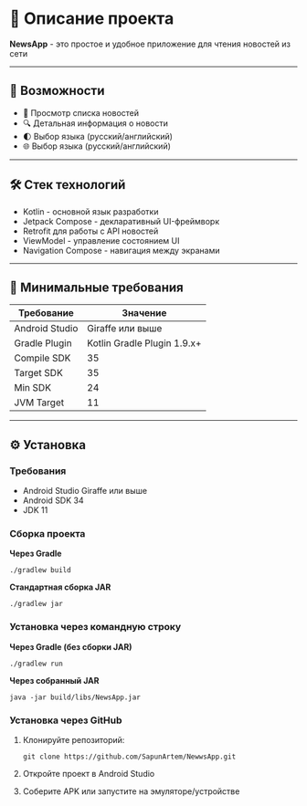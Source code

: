 # 📰 Описание проекта


**NewsApp** - это простое и удобное приложение для чтения новостей из сети

---

## 🚀 Возможности

- 📰 Просмотр списка новостей
- 🔍 Детальная информация о новости
- 🌓 Выбор языка (русский/английский)
- 🌐 Выбор языка (русский/английский)

---

## 🛠️ Стек технологий

- Kotlin - основной язык разработки
- Jetpack Compose - декларативный UI-фреймворк
- Retrofit для работы с API новостей
- ViewModel - управление состоянием UI
- Navigation Compose - навигация между экранами

---

## 🧪 Минимальные требования

| Требование        | Значение                    |
|-------------------|-----------------------------|
| Android Studio    | Giraffe или выше  |
| Gradle Plugin     | Kotlin Gradle Plugin 1.9.x+ |
| Compile SDK       | 35                          |
| Target SDK        | 35                          |
| Min SDK           | 24                          |
| JVM Target        | 11                          |


---

## ⚙️ Установка

### Требования

- Android Studio Giraffe или выше
- Android SDK 34
- JDK 11

### Сборка проекта
**Через Gradle** 

```./gradlew build```

**Cтандартная сборка JAR**

```./gradlew jar```

### Установка через командную строку

**Через Gradle (без сборки JAR)**

```./gradlew run```

**Через собранный JAR**

```java -jar build/libs/NewsApp.jar```

### Установка через GitHub

1. Клонируйте репозиторий:
   
   ```git clone https://github.com/SapunArtem/NewwsApp.git```
   
2. Откройте проект в Android Studio
3. Соберите APK или запустите на эмуляторе/устройстве
